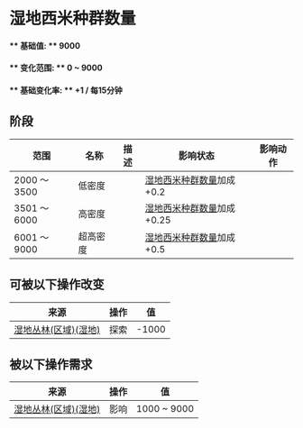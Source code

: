 # 湿地西米种群数量  
#### ** 基础值: ** 9000   
#### ** 变化范围: ** 0 ~ 9000  
#### ** 基础变化率: ** +1 / 每15分钟   
## 阶段  
范围  |  名称  |  描述  |  影响状态  |  影响动作  
----  |  ----  |  ----  |  ----  |  ----  
2000 ～ 3500  |  低密度  |    |  [湿地西米种群数量](Sago_WetlandsPop.md)加成+0.2  |    
3501 ～ 6000  |  高密度  |    |  [湿地西米种群数量](Sago_WetlandsPop.md)加成+0.25  |    
6001 ～ 9000  |  超高密度  |    |  [湿地西米种群数量](Sago_WetlandsPop.md)加成+0.5  |    
## 可被以下操作改变  
来源  |  操作  |  值  
----  |  ----  |  ----  
[湿地丛林(区域)(湿地)](Wetlands.md)  |  探索  |  -1000  
## 被以下操作需求  
来源  |  操作  |  值  
----  |  ----  |  ----  
[湿地丛林(区域)(湿地)](Wetlands.md)  |  影响  |  1000 ~ 9000  


<script>document.title="湿地西米种群数量 - 卡牌生存百科 Card Survival Wiki";</script>